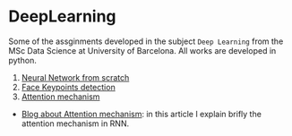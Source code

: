 # DeepLearning

Some of the assginments developed in the subject `Deep Learning` from the MSc Data Science at University of Barcelona. All works are developed in python.

1. [Neural Network from scratch](https://github.com/JanLeyva/DeepLearning/tree/main/1st_Assignment_nn_scratch)
2. [Face Keypoints detection](https://github.com/JanLeyva/DeepLearning/blob/main/FacialPointDetection.ipynb)
3. [Attention mechanism](https://github.com/JanLeyva/DeepLearning/blob/main/Assignment3_2021.ipynb)
  + [Blog about Attention mechanism](https://hackmd.io/@JanLeyva/r167c459Y): in this article I explain brifly the attention mechanism in RNN.
